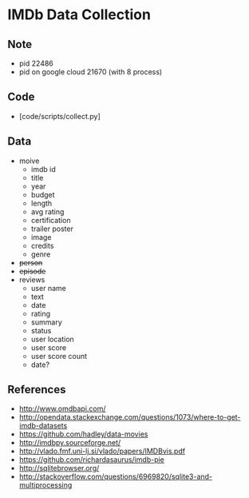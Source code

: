 # IMDb Data Collection

## Note
* pid 22486
* pid on google cloud 21670 (with 8 process)

## Code
* [code/scripts/collect.py]

## Data
* moive
    * imdb id
    * title
    * year
    * budget
    * length
    * avg rating
    * certification
    * trailer poster
    * image
    * credits
    * genre
* ~~person~~
* ~~episode~~
* reviews
    * user name
    * text
    * date
    * rating
    * summary
    * status
    * user location
    * user score
    * user score count
    * date?


## References
* http://www.omdbapi.com/
* http://opendata.stackexchange.com/questions/1073/where-to-get-imdb-datasets
* https://github.com/hadley/data-movies
* http://imdbpy.sourceforge.net/
* http://vlado.fmf.uni-lj.si/vlado/papers/IMDBvis.pdf
* https://github.com/richardasaurus/imdb-pie
* http://sqlitebrowser.org/
* http://stackoverflow.com/questions/6969820/sqlite3-and-multiprocessing